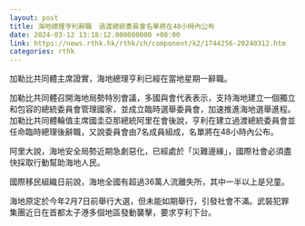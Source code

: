 ```yaml
---
layout: post
title: 海地總理亨利辭職　過渡總統委員會名單將在48小時內公布
date: 2024-03-12 13:18:12.000000000 +08:00
link: https://news.rthk.hk/rthk/ch/component/k2/1744256-20240312.htm
categories: rthk
---
```


加勒比共同體主席證實，海地總理亨利已經在當地星期一辭職。

加勒比共同體召開海地局勢特別會議，多國與會代表表示，支持海地建立一個獨立和包容的總統委員會管理國家，並成立臨時選舉委員會，加速推進海地選舉進程。加勒比共同體輪值主席國圭亞那總統阿里在會後說，亨利在建立過渡總統委員會並任命臨時總理後辭職，又說委員會由7名成員組成，名單將在48小時內公布。

阿里大說，海地安全局勢近期急劇惡化，已經處於「災難邊緣」，國際社會必須盡快採取行動幫助海地人民。

國際移民組織日前說，海地全國有超過36萬人流離失所，其中一半以上是兒童。

海地原定於今年2月7日前舉行大選，但未能如期舉行，引發社會不滿。武裝犯罪集團近日在首都太子港多個地區發動襲擊，要求亨利下台。
